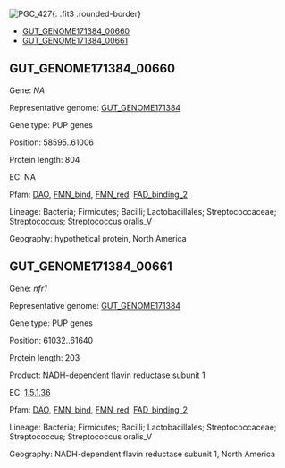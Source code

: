 ![PGC_427](../static/images/Clusters_figure/PGC_427.jpg){: .fit3 .rounded-border}

<ul id="myTab" class="nav nav-tabs">
  <li class="active">
        <a href="#tab1" data-toggle="tab">GUT_GENOME171384_00660</a>
  </li>
<li><a href="#tab2" data-toggle="tab">GUT_GENOME171384_00661</a></li>
</ul>

<div id="myTabContent" class="tab-content">
  <div class="tab-pane fade in active" id="tab1">

<h2 id="GUT_GENOME171384_00660">GUT_GENOME171384_00660</h2>
<p>Gene: <em>NA</em>
<p>Representative genome: <a href="https://www.ebi.ac.uk/metagenomics/genomes/MGYG-HGUT-04603">GUT_GENOME171384</a></p>
<p>Gene type: PUP genes</p>
<p>Position: 58595..61006</p>
<p>Protein length: 804</p>
<p>EC: NA</p>
<p>Pfam: <a href="http://pfam.xfam.org/family/DAO">DAO</a>, <a href="http://pfam.xfam.org/family/FMN_bind">FMN_bind</a>, <a href="http://pfam.xfam.org/family/FMN_red">FMN_red</a>, <a href="http://pfam.xfam.org/family/FAD_binding_2">FAD_binding_2</a></p>
<p>Lineage: Bacteria; Firmicutes; Bacilli; Lactobacillales; Streptococcaceae; Streptococcus; Streptococcus oralis_V</p>
<p>Geography: hypothetical protein, North America</p>
  </div>

  <div class="tab-pane fade" id="tab2">

<h2 id="GUT_GENOME171384_00661">GUT_GENOME171384_00661</h2>
<p>Gene: <em>nfr1</em></p>
<p>Representative genome: <a href="https://www.ebi.ac.uk/metagenomics/genomes/MGYG-HGUT-04603">GUT_GENOME171384</a></p>
<p>Gene type: PUP genes</p>
<p>Position: 61032..61640</p>
<p>Protein length: 203</p>
<p>Product: NADH-dependent flavin reductase subunit 1</p>
<p>EC: <a href="https://www.brenda-enzymes.org/enzyme.php?ecno=1.5.1.36">1.5.1.36</a></p>
<p>Pfam: <a href="http://pfam.xfam.org/family/DAO">DAO</a>, <a href="http://pfam.xfam.org/family/FMN_bind">FMN_bind</a>, <a href="http://pfam.xfam.org/family/FMN_red">FMN_red</a>, <a href="http://pfam.xfam.org/family/FAD_binding_2">FAD_binding_2</a></p>
<p>Lineage: Bacteria; Firmicutes; Bacilli; Lactobacillales; Streptococcaceae; Streptococcus; Streptococcus oralis_V</p>
<p>Geography: NADH-dependent flavin reductase subunit 1, North America</p>

  </div>
</div>
